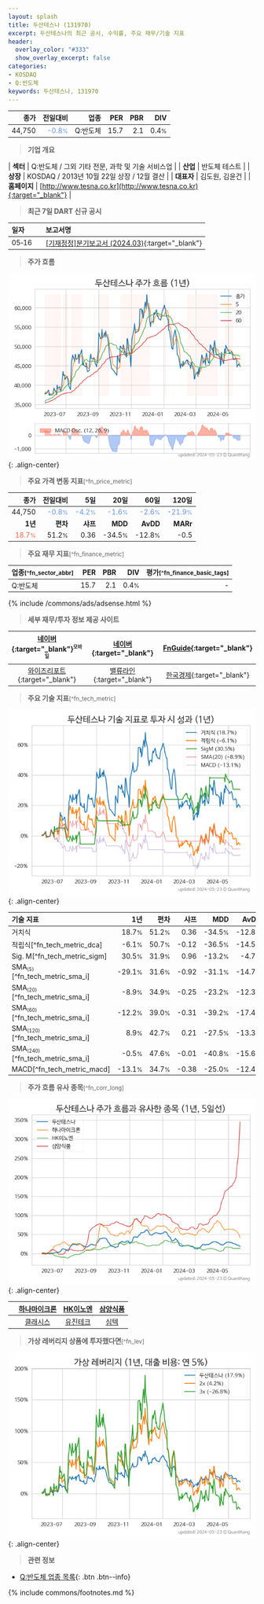 ```yaml
---
layout: splash
title: 두산테스나 (131970)
excerpt: 두산테스나의 최근 공시, 수익률, 주요 재무/기술 지표
header:
  overlay_color: "#333"
  show_overlay_excerpt: false
categories:
- KOSDAQ
- Q:반도체
keywords: 두산테스나, 131970
---
```


| **종가** | **전일대비** | **업종** | **PER** | **PBR** | **DIV** |
| -------: | -----------: | -------: | ------: | ------: | ------: |
| 44,750 | <span style="color: cornflowerblue">-0.8<small>%</small></span> | Q:반도체 | 15.7 | 2.1 | 0.4<small>%</small> |

<!-- more -->


> **기업 개요**<a id="company"></a>

| <span style="white-space:nowrap;">**섹터**</span> | Q:반도체 / 그외 기타 전문, 과학 및 기술 서비스업 |
| <span style="white-space:nowrap;">**산업**</span> | 반도체 테스트 |
| <span style="white-space:nowrap;">**상장**</span> | KOSDAQ / 2013년 10월 22일 상장 / 12월 결산 |
| <span style="white-space:nowrap;">**대표자**</span> | 김도원, 김윤건 |
| <span style="white-space:nowrap;">**홈페이지**</span> | [http://www.tesna.co.kr](http://www.tesna.co.kr){:target="_blank"} |


> **최근 7일 DART 신규 공시**<a id="dart"></a>

| **일자** |      | **보고서명** |
| :------- | :--- | :----------- |
| 05&#x2011;16 | | [[기재정정]분기보고서 (2024.03)](https://dart.fss.or.kr/dsaf001/main.do?rcpNo=20240516002294){:target="_blank"} |


> **주가 흐름**<a id="price"></a>

![131970](/stock/images/131970.png){: .align-center}


> **주요 가격 변동 지표**<small>[^fn_price_metric]</small>

| **종가** | **전일대비** | **5일** | **20일** | **60일** | **120일** |
| -------: | -----------: | ------: | -------: | -------: | --------: |
| 44,750 | <span style="color: cornflowerblue">-0.8<small>%</small></span> | <span style="color: cornflowerblue">-4.2<small>%</small></span> | <span style="color: cornflowerblue">-1.6<small>%</small></span> | <span style="color: cornflowerblue">-2.6<small>%</small></span> | <span style="color: cornflowerblue">-21.9<small>%</small></span> |
| **1년** | **편차** | **샤프** | **MDD** | **AvDD** | **MARr** |
| <span style="color: tomato">18.7<small>%</small></span> | 51.2<small>%</small> | 0.36 | -34.5<small>%</small> | -12.8<small>%</small> | -0.5 |


> **주요 재무 지표**<small>[^fn_finance_metric]</small>

| **업종**<small>[^fn_sector_abbr]</small> | **PER** | **PBR** | **DIV** | **평가**<small>[^fn_finance_basic_tags]</small> |
| :--------------------------------------- | ------: | ------: | ------: | ----------------------------------------------: |
| Q:반도체 | 15.7 | 2.1 | 0.4<small>%</small> | - |



{% include /commons/ads/adsense.html %}

> **세부 재무/투자 정보 제공 사이트**

| [네이버](https://m.stock.naver.com/domestic/stock/131970/finance/summary){:target="_blank"}<sup><small>모바일</small></sup> | [네이버](https://finance.naver.com/item/coinfo.naver?code=131970){:target="_blank"} | [FnGuide](https://comp.fnguide.com/SVO2/ASP/SVD_Invest.asp?gicode=A131970&MenuYn=Y){:target="_blank"} |
| :---: | :---: | :---: |
| [와이즈리포트](https://comp.wisereport.co.kr/company/c1040001.aspx?cmp_cd=131970){:target="_blank"} | [밸류라인](https://www.valueline.co.kr/finance/summary/131970){:target="_blank"} | [한국경제](https://markets.hankyung.com/stock/131970/financial-summary){:target="_blank"} |


> **주요 기술 지표**<small>[^fn_tech_metric]</small>


![131970](/stock/images/131970_tech.png){: .align-center}

| **기술 지표** | **1년** | **편차** | **샤프** | **MDD** | **AvDD** |
| :------------ | ------: | -----------: | -------: | ------: | -------: |
| 거치식 | 18.7<small>%</small> | 51.2<small>%</small> | 0.36 | -34.5<small>%</small> | -12.8<small>%</small> |
| 적립식[^fn_tech_metric_dca] | -6.1<small>%</small> | 50.7<small>%</small> | -0.12 | -36.5<small>%</small> | -14.5<small>%</small> |
| Sig. M[^fn_tech_metric_sigm] | 30.5<small>%</small> | 31.9<small>%</small> | 0.96 | -13.2<small>%</small> | -4.7<small>%</small> |
| SMA<small><sub>(5)</sub></small>[^fn_tech_metric_sma_i] | -29.1<small>%</small> | 31.6<small>%</small> | -0.92 | -31.1<small>%</small> | -14.7<small>%</small> |
| SMA<small><sub>(20)</sub></small>[^fn_tech_metric_sma_i] | -8.9<small>%</small> | 34.9<small>%</small> | -0.25 | -23.2<small>%</small> | -12.3<small>%</small> |
| SMA<small><sub>(60)</sub></small>[^fn_tech_metric_sma_i] | -12.2<small>%</small> | 39.0<small>%</small> | -0.31 | -39.2<small>%</small> | -17.4<small>%</small> |
| SMA<small><sub>(120)</sub></small>[^fn_tech_metric_sma_i] | 8.9<small>%</small> | 42.7<small>%</small> | 0.21 | -27.5<small>%</small> | -13.3<small>%</small> |
| SMA<small><sub>(240)</sub></small>[^fn_tech_metric_sma_i] | -0.5<small>%</small> | 47.6<small>%</small> | -0.01 | -40.8<small>%</small> | -15.6<small>%</small> |
| MACD[^fn_tech_metric_macd] | -13.1<small>%</small> | 34.7<small>%</small> | -0.38 | -25.0<small>%</small> | -12.4<small>%</small> |


> **주가 흐름 유사 종목**<a id="corr"></a><small>[^fn_corr_long]</small>

![131970](/stock/images/131970_corr.png){: .align-center}

|       | [하나마이크론](/067310/) | [HK이노엔](/195940/) | [삼양식품](/003230/) |
| :---: | :------------------------------------: | :------------------------------------: | :------------------------------------: |
|       | [클래시스](/214150/) | [유진테크](/084370/) | [심텍](/222800/) |


> **가상 레버리지 상품에 투자했다면**<a id="2x"></a><small>[^fn_lev]</small>

![131970](/stock/images/131970_2x.png){: .align-center}


> **관련 정보**

- [Q:반도체 업종 목록](/stats/sector/kosdaq_업종_반도체_종목/){: .btn .btn--info}

{% include commons/footnotes.md %}